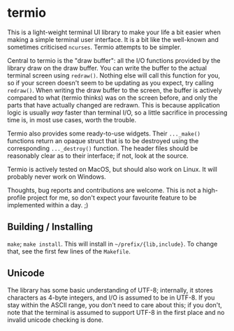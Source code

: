 # termio

This is a light-weight terminal UI library to make your life a bit easier when making a simple terminal user interface. It is a bit like the well-known and sometimes criticised `ncurses`. Termio attempts to be simpler.

Central to termio is the "draw buffer": all the I/O functions provided by the library draw on the draw buffer. You can write the buffer to the actual terminal screen using `redraw()`. Nothing else will call this function for you, so if your screen doesn't seem to be updating as you expect, try calling `redraw()`. When writing the draw buffer to the screen, the buffer is actively compared to what (termio thinks) was on the screen before, and only the parts that have actually changed are redrawn. This is because application logic is usually *way* faster than terminal I/O, so a little sacrifice in processing time is, in most use cases, worth the trouble.

Termio also provides some ready-to-use widgets. Their `..._make()` functions return an opaque struct that is to be destroyed using the corresponding `..._destroy()` function. The header files should be reasonably clear as to their interface; if not, look at the source.

Termio is actively tested on MacOS, but should also work on Linux. It will probably never work on Windows.

Thoughts, bug reports and contributions are welcome. This is not a high-profile project for me, so don't expect your favourite feature to be implemented within a day. ;)


## Building / Installing

`make`; `make install`. This will install in `~/prefix/{lib,include}`. To change that, see the first few lines of the `Makefile`.


## Unicode

The library has some basic understanding of UTF-8; internally, it stores characters as 4-byte integers, and I/O is assumed to be in UTF-8. If you stay within the ASCII range, you don't need to care about this; if you don't, note that the terminal is assumed to support UTF-8 in the first place and no invalid unicode checking is done.
